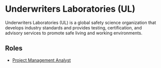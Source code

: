 # Underwriters Laboratories (UL)

Underwriters Laboratories (UL) is a global safety science organization that develops industry standards and provides testing, certification, and advisory services to promote safe living and working environments.

## Roles

- [Project Management Analyst](../roles/2024_11_UL_PROJECT_MANAGEMENT_ANALYST.md)